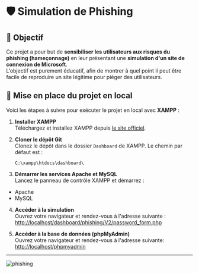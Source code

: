 # 🛡️ Simulation de Phishing

## 🎯 Objectif

Ce projet a pour but de **sensibiliser les utilisateurs aux risques du phishing (hameçonnage)** en leur présentant une **simulation d'un site de connexion de Microsoft**.  
L’objectif est purement éducatif, afin de montrer à quel point il peut être facile de reproduire un site légitime pour piéger des utilisateurs.

## 🧪 Mise en place du projet en local

Voici les étapes à suivre pour exécuter le projet en local avec **XAMPP** :

1. **Installer XAMPP**  
   Téléchargez et installez XAMPP depuis [le site officiel](https://www.apachefriends.org/fr/index.html).

2. **Cloner le dépôt Git**  
   Clonez le dépôt dans le dossier `Dashboard` de XAMPP. Le chemin par défaut est :  
   ```text
   C:\xampp\htdocs\dashboard\
   ```

3. **Démarrer les services Apache et MySQL**  
Lancez le panneau de contrôle XAMPP et démarrez :
- Apache
- MySQL

4. **Accéder à la simulation**  
Ouvrez votre navigateur et rendez-vous à l'adresse suivante :  
[http://localhost/dashboard/phishing/V2/password_form.php](http://localhost/dashboard/phishing/V2/password_form.php)

5. **Accéder à la base de données (phpMyAdmin)**  
Ouvrez votre navigateur et rendez-vous à l'adresse suivante:  
[http://localhost/phpmyadmin](http://localhost/phpmyadmin)

---

![phishing](https://github.com/user-attachments/assets/92825fae-3e11-4fac-b73b-0fa64202ccc6)
